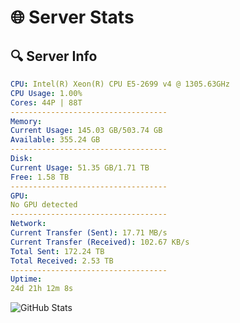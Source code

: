 # 🌐 Server Stats
## 🔍 Server Info
```yaml
CPU: Intel(R) Xeon(R) CPU E5-2699 v4 @ 1305.63GHz
CPU Usage: 1.00%
Cores: 44P | 88T
-----------------------------------
Memory:
Current Usage: 145.03 GB/503.74 GB
Available: 355.24 GB
-----------------------------------
Disk:
Current Usage: 51.35 GB/1.71 TB
Free: 1.58 TB
-----------------------------------
GPU:
No GPU detected
-----------------------------------
Network:
Current Transfer (Sent): 17.71 MB/s
Current Transfer (Received): 102.67 KB/s
Total Sent: 172.24 TB
Total Received: 2.53 TB
-----------------------------------
Uptime:
24d 21h 12m 8s
```
![GitHub Stats](https://img.shields.io/badge/Updated-2025-03-04_19:55:26-blue)